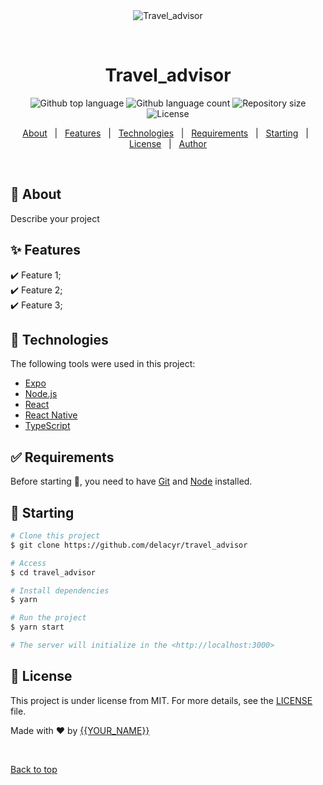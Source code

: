 <div align="center" id="top"> 
  <img src="./.github/app.gif" alt="Travel_advisor" />

  &#xa0;

  <!-- <a href="https://travel_advisor.netlify.app">Demo</a> -->
</div>

<h1 align="center">Travel_advisor</h1>

<p align="center">
  <img alt="Github top language" src="https://img.shields.io/github/languages/top/delacyr/travel_advisor?color=56BEB8">

  <img alt="Github language count" src="https://img.shields.io/github/languages/count/delacyr/travel_advisor?color=56BEB8">

  <img alt="Repository size" src="https://img.shields.io/github/repo-size/delacyr/travel_advisor?color=56BEB8">

  <img alt="License" src="https://img.shields.io/github/license/delacyr/travel_advisor?color=56BEB8">

  <!-- <img alt="Github issues" src="https://img.shields.io/github/issues/delacyr/travel_advisor?color=56BEB8" /> -->

  <!-- <img alt="Github forks" src="https://img.shields.io/github/forks/delacyr/travel_advisor?color=56BEB8" /> -->

  <!-- <img alt="Github stars" src="https://img.shields.io/github/stars/delacyr/travel_advisor?color=56BEB8" /> -->
</p>

<!-- Status -->

<!-- <h4 align="center"> 
	🚧  Travel_advisor 🚀 Under construction...  🚧
</h4> 

<hr> -->

<p align="center">
  <a href="#dart-about">About</a> &#xa0; | &#xa0; 
  <a href="#sparkles-features">Features</a> &#xa0; | &#xa0;
  <a href="#rocket-technologies">Technologies</a> &#xa0; | &#xa0;
  <a href="#white_check_mark-requirements">Requirements</a> &#xa0; | &#xa0;
  <a href="#checkered_flag-starting">Starting</a> &#xa0; | &#xa0;
  <a href="#memo-license">License</a> &#xa0; | &#xa0;
  <a href="https://github.com/delacyr" target="_blank">Author</a>
</p>

<br>

## :dart: About ##

Describe your project

## :sparkles: Features ##

:heavy_check_mark: Feature 1;\
:heavy_check_mark: Feature 2;\
:heavy_check_mark: Feature 3;

## :rocket: Technologies ##

The following tools were used in this project:

- [Expo](https://expo.io/)
- [Node.js](https://nodejs.org/en/)
- [React](https://pt-br.reactjs.org/)
- [React Native](https://reactnative.dev/)
- [TypeScript](https://www.typescriptlang.org/)

## :white_check_mark: Requirements ##

Before starting :checkered_flag:, you need to have [Git](https://git-scm.com) and [Node](https://nodejs.org/en/) installed.

## :checkered_flag: Starting ##

```bash
# Clone this project
$ git clone https://github.com/delacyr/travel_advisor

# Access
$ cd travel_advisor

# Install dependencies
$ yarn

# Run the project
$ yarn start

# The server will initialize in the <http://localhost:3000>
```

## :memo: License ##

This project is under license from MIT. For more details, see the [LICENSE](LICENSE.md) file.


Made with :heart: by <a href="https://github.com/delacyr" target="_blank">{{YOUR_NAME}}</a>

&#xa0;

<a href="#top">Back to top</a>

